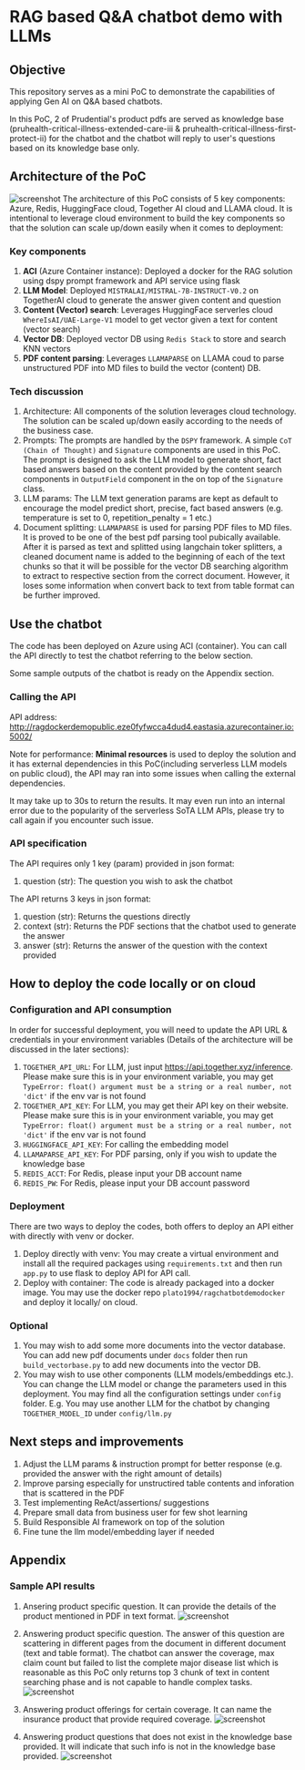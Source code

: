 # RAG based Q&A chatbot demo with LLMs
## Objective
This repository serves as a mini PoC to demonstrate the capabilities of applying Gen AI on Q&A based chatbots. 

In this PoC, 2 of Prudential's product pdfs are served as knowledge base  (pruhealth-critical-illness-extended-care-iii & pruhealth-critical-illness-first-protect-ii) for the chatbot and the chatbot will reply to user's questions based on its knowledge base only.


## Architecture of the PoC
![screenshot](sample_outputs/Reference_architecture.png)
The architecture of this PoC consists of 5 key components: Azure, Redis, HuggingFace cloud, Together AI cloud and LLAMA cloud. It is intentional to leverage cloud environment to build the key components so that the solution can scale up/down easily when it comes to deployment:

### Key components
1. **ACI** (Azure Container instance): Deployed a docker for the RAG solution using dspy prompt framework and API service using flask
2. **LLM Model**: Deployed `MISTRALAI/MISTRAL-7B-INSTRUCT-V0.2` on TogetherAI cloud to generate the answer given content and question
3. **Content (Vector) search**: Leverages HuggingFace serverles cloud `WhereIsAI/UAE-Large-V1` model to get vector given a text for content (vector search)
4. **Vector DB**: Deployed vector DB using `Redis Stack` to store and search KNN vectors
5. **PDF content parsing**: Leverages `LLAMAPARSE` on LLAMA coud to parse unstructured PDF into MD files to build the vector (content) DB.


### Tech discussion
1. Architecture: All components of the solution leverages cloud technology. The solution can be scaled up/down easily according to the needs of the business case.
2. Prompts: The prompts are handled by the `DSPY` framework. A simple `CoT (Chain of Thought)` and `Signature` components are used in this PoC. The prompt is designed to ask the LLM model to generate short, fact based answers based on the content provided by the content search components in `OutputField` component in the on top of the `Signature` class.
3. LLM params: The LLM text generation params are kept as default to encourage the model predict short, precise, fact based answers (e.g. temperature is set to 0, repetition_penalty = 1 etc.)
4. Document splitting: `LLAMAPARSE` is used for parsing PDF files to MD files. It is proved to be one of the best pdf parsing tool pubically available. After it is parsed as text and splitted using langchain toker splitters, a cleaned document name is added to the beginning of each of the text chunks so that it will be possible for the vector DB searching algorithm to extract to respective section from the correct document. However, it loses some information when convert back to text from table format can be further improved.

## Use the chatbot
The code has been deployed on Azure using ACI (container). You can call the API directly to test the chatbot referring to the below section.

Some sample outputs of the chatbot is ready on the Appendix section.


### Calling the API
API address: http://ragdockerdemopublic.eze0fyfwcca4dud4.eastasia.azurecontainer.io:5002/

Note for performance: **Minimal resources** is used to deploy the solution and it has external dependencies in this PoC(including serverless LLM models on public cloud), the API may ran into some issues when calling the external dependencies. 

It may take up to 30s to return the results. It may even run into an internal error due to the popularity of the serverless SoTA LLM APIs, please try to call again if you encounter such issue.

### API specification
The API requires only 1 key (param) provided in json format:
1. question (str): The question you wish to ask the chatbot

The API returns 3 keys in json format:
1. question (str): Returns the questions directly
2. context (str): Returns the PDF sections that the chatbot used to generate the answer
3. answer (str): Returns the answer of the question with the context provided

## How to deploy the code locally or on cloud
### Configuration and API consumption
In order for successful deployment, you will need to update the API URL & credentials in your environment variables (Details of the architecture will be discussed in the later sections):
1. `TOGETHER_API_URL`: For LLM, just input https://api.together.xyz/inference. Please make sure this is in your environment variable, you may get `TypeError: float() argument must be a string or a real number, not 'dict'` if the env var is not found
2. `TOGETHER_API_KEY`: For LLM, you may get their API key on their website. Please make sure this is in your environment variable, you may get `TypeError: float() argument must be a string or a real number, not 'dict'` if the env var is not found
3. `HUGGINGFACE_API_KEY`: For calling the embedding model
4. `LLAMAPARSE_API_KEY`: For PDF parsing, only if you wish to update the knowledge base
5. `REDIS_ACCT`: For Redis, please input your DB account name
6. `REDIS_PW`: For Redis, please input your DB account password


### Deployment
There are two ways to deploy the codes, both offers to deploy an API either with directly with venv or docker. 
1. Deploy directly with venv: You may create a virtual environment and install all the required packages using `requirements.txt` and then run `app.py` to use flask to deploy API for API call. 
2. Deploy with container: The code is already packaged into a docker image. You may use the docker repo `plato1994/ragchatbotdemodocker` and deploy it locally/ on cloud.

### Optional
1. You may wish to add some more documents into the vector database. You can add new pdf documents under `docs` folder then run `build_vectorbase.py` to add new documents into the vector DB.
2. You may wish to use other components (LLM models/embeddings etc.). You can change the LLM model or change the parameters used in this deployment. You may find all the configuration settings under `config` folder. E.g. You may use another LLM for the chatbot by changing `TOGETHER_MODEL_ID` under `config/llm.py`

## Next steps and improvements
1. Adjust the LLM params & instruction prompt for better response (e.g. provided the answer with the right amount of details)
2. Improve parsing especially for unstructired table contents and inforation that is scattered in the PDF
3. Test implementing ReAct/assertions/ suggestions
4. Prepare small data from business user for few shot learning
5. Build Responsible AI framework on top of the solution
6. Fine tune the llm model/embedding layer if needed


## Appendix
### Sample API results
1. Ansering product specific question. It can provide the details of the product mentioned in PDF in text format.
![screenshot](sample_outputs/question1_output.png)

2. Answering product specific question. The answer of this question are scattering in different pages from the document in different document (text and table format). The chatbot can answer the coverage, max claim  count but failed to list the complete major disease list which is reasonable as this PoC only returns top 3 chunk of text in content searching phase and is not capable to handle complex tasks.
![screenshot](sample_outputs/question2_output.png)

3. Answering product offerings for certain coverage. It can name the insurance product that provide required coverage.
![screenshot](sample_outputs/question3_output.png)

4. Answering product questions that does not exist in the knowledge base provided. It will indicate that such info is not in the knowledge base provided.
![screenshot](sample_outputs/question4_output.png)
